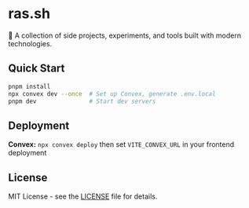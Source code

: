 # ras.sh

🔱 A collection of side projects, experiments, and tools built with modern technologies.

## Quick Start

```bash
pnpm install
npx convex dev --once  # Set up Convex, generate .env.local
pnpm dev               # Start dev servers
```

## Deployment

**Convex:** `npx convex deploy` then set `VITE_CONVEX_URL` in your frontend deployment

## License

MIT License - see the [LICENSE](LICENSE) file for details.
